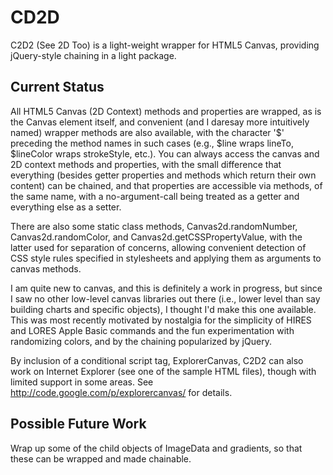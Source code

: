 CD2D
====
C2D2 (See 2D Too) is a light-weight wrapper for HTML5 Canvas, providing jQuery-style chaining in a light package.

Current Status
--------------
All HTML5 Canvas (2D Context) methods and properties are wrapped, as is the Canvas element itself, and convenient 
(and I daresay more intuitively named) wrapper methods are also available, with the character '$' preceding the method 
names in such cases (e.g., $line wraps lineTo, $lineColor wraps strokeStyle, etc.). You can always access the 
canvas and 2D context methods and properties, with the small difference that everything (besides getter properties 
and methods which return their own content) can be chained, and that properties are accessible via methods, 
of the same name, with a no-argument-call being treated as a getter and everything else as a setter. 

There are also some static class methods, Canvas2d.randomNumber, Canvas2d.randomColor, and Canvas2d.getCSSPropertyValue,
with the latter used for separation of concerns, allowing convenient detection of CSS style rules specified in
stylesheets and applying them as arguments to canvas methods.

I am quite new to canvas, and this is definitely a work in progress, but since I saw no other low-level canvas 
libraries out there (i.e., lower level than say building charts and specific objects), I thought I'd make this 
one available. This was most recently motivated by nostalgia for the simplicity of HIRES and LORES Apple Basic
commands and the fun experimentation with randomizing colors, and by the chaining popularized by jQuery.

By inclusion of a conditional script tag, ExplorerCanvas, C2D2 can also work on Internet Explorer (see one of 
the sample HTML files), though with limited support in some areas. See http://code.google.com/p/explorercanvas/ 
for details.

Possible Future Work
--------------------
Wrap up some of the child objects of ImageData and gradients, so that these can be wrapped and made chainable.